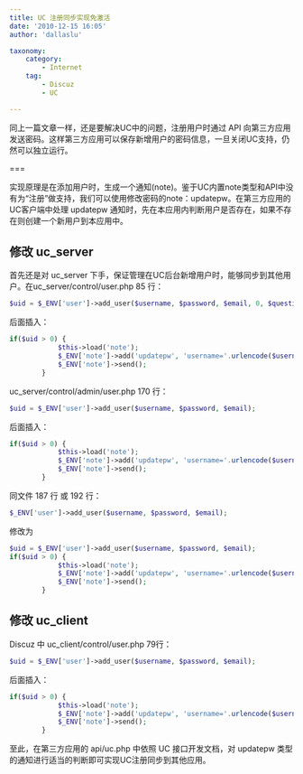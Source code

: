 ```yaml
---
title: UC 注册同步实现免激活
date: '2010-12-15 16:05'
author: 'dallaslu'

taxonomy:
    category:
        - Internet
    tag:
        - Discuz
        - UC

---
```

同上一篇文章一样，还是要解决UC中的问题，注册用户时通过 API 向第三方应用发送密码。这样第三方应用可以保存新增用户的密码信息，一旦关闭UC支持，仍然可以独立运行。

===

实现原理是在添加用户时，生成一个通知(note)。鉴于UC内置note类型和API中没有为“注册”做支持，我们可以使用修改密码的note：updatepw。在第三方应用的UC客户端中处理 updatepw 通知时，先在本应用内判断用户是否存在，如果不存在则创建一个新用户到本应用中。

## 修改 uc\_server

首先还是对 uc\_server 下手，保证管理在UC后台新增用户时，能够同步到其他用户。在uc\_server/control/user.php 85 行：

```php
$uid = $_ENV['user']->add_user($username, $password, $email, 0, $questionid, $answer, $regip);
```

后面插入：

```php
if($uid > 0) {
			$this->load('note');
			$_ENV['note']->add('updatepw', 'username='.urlencode($username).'&password='.urlencode($password).'&email='.urlencode($email));
			$_ENV['note']->send();
		}
```

uc\_server/control/admin/user.php 170 行：

```php
$uid = $_ENV['user']->add_user($username, $password, $email);
```

后面插入：

```php
if($uid > 0) {
			$this->load('note');
			$_ENV['note']->add('updatepw', 'username='.urlencode($username).'&password='.urlencode($password).'&email='.urlencode($email));
			$_ENV['note']->send();
		}
```

同文件 187 行 或 192 行：

```php
$_ENV['user']->add_user($username, $password, $email);
```

修改为

```php
$uid = $_ENV['user']->add_user($username, $password, $email);
if($uid > 0) {
			$this->load('note');
			$_ENV['note']->add('updatepw', 'username='.urlencode($username).'&password='.urlencode($password).'&email='.urlencode($email));
			$_ENV['note']->send();
		}
```

## 修改 uc\_client

Discuz 中 uc\_client/control/user.php 79行：

```php
$uid = $_ENV['user']->add_user($username, $password, $email);
```

后面插入：

```php
if($uid > 0) {
			$this->load('note');
			$_ENV['note']->add('updatepw', 'username='.urlencode($username).'&password='.urlencode($password).'&email='.urlencode($email));
			$_ENV['note']->send();
		}
```

至此，在第三方应用的 api/uc.php 中依照 UC 接口开发文档，对 updatepw 类型的通知进行适当的判断即可实现UC注册同步到其他应用。
